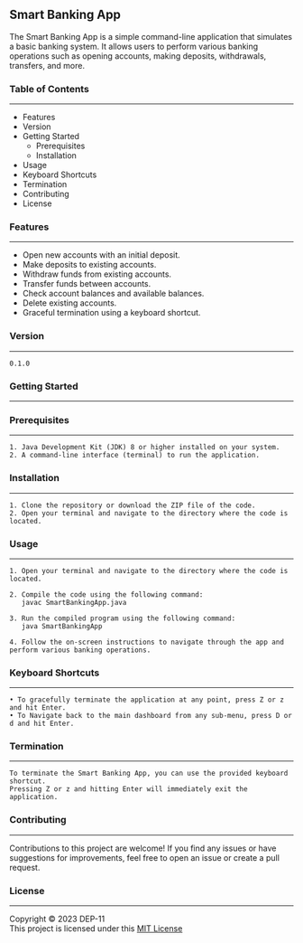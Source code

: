 ## Smart Banking App

The Smart Banking App is a simple command-line application that simulates a basic banking system. It allows users to perform various banking operations such as opening accounts, making deposits, withdrawals, transfers, and more.


### Table of Contents
***

* Features
* Version
* Getting Started
    * Prerequisites
    * Installation
* Usage
* Keyboard Shortcuts
* Termination
* Contributing
* License



### Features
***

* Open new accounts with an initial deposit.
* Make deposits to existing accounts.
* Withdraw funds from existing accounts.
* Transfer funds between accounts.
* Check account balances and available balances.
* Delete existing accounts.
* Graceful termination using a keyboard shortcut.

### Version
***

    0.1.0


### Getting Started
***

### Prerequisites
***
    1. Java Development Kit (JDK) 8 or higher installed on your system.
    2. A command-line interface (terminal) to run the application.


### Installation
***

    1. Clone the repository or download the ZIP file of the code.
    2. Open your terminal and navigate to the directory where the code is located.


### Usage
***

    1. Open your terminal and navigate to the directory where the code is located.

    2. Compile the code using the following command:
       javac SmartBankingApp.java

    3. Run the compiled program using the following command:
       java SmartBankingApp

    4. Follow the on-screen instructions to navigate through the app and perform various banking operations.


### Keyboard Shortcuts
***

    • To gracefully terminate the application at any point, press Z or z and hit Enter.
    • To Navigate back to the main dashboard from any sub-menu, press D or d and hit Enter.


### Termination
***

    To terminate the Smart Banking App, you can use the provided keyboard shortcut. 
    Pressing Z or z and hitting Enter will immediately exit the application.


### Contributing
***

Contributions to this project are welcome! If you find any issues or have suggestions for improvements, feel free to open an issue or create a pull request.


### License
***
Copyright &copy; 2023 DEP-11 <br>
This project is licensed under this [MIT License](License.txt)


